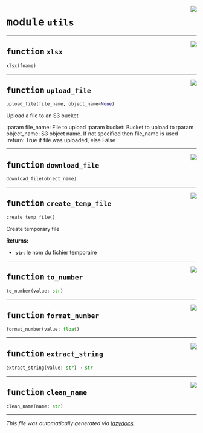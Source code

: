 <!-- markdownlint-disable -->

<a href="../functions/utils.py#L0"><img align="right" style="float:right;" src="https://img.shields.io/badge/-source-cccccc?style=flat-square"></a>

# <kbd>module</kbd> `utils`





---

<a href="../functions/utils.py#L13"><img align="right" style="float:right;" src="https://img.shields.io/badge/-source-cccccc?style=flat-square"></a>

## <kbd>function</kbd> `xlsx`

```python
xlsx(fname)
```






---

<a href="../functions/utils.py#L39"><img align="right" style="float:right;" src="https://img.shields.io/badge/-source-cccccc?style=flat-square"></a>

## <kbd>function</kbd> `upload_file`

```python
upload_file(file_name, object_name=None)
```

Upload a file to an S3 bucket 

:param file_name: File to upload :param bucket: Bucket to upload to :param object_name: S3 object name. If not specified then file_name is used :return: True if file was uploaded, else False 


---

<a href="../functions/utils.py#L93"><img align="right" style="float:right;" src="https://img.shields.io/badge/-source-cccccc?style=flat-square"></a>

## <kbd>function</kbd> `download_file`

```python
download_file(object_name)
```






---

<a href="../functions/utils.py#L107"><img align="right" style="float:right;" src="https://img.shields.io/badge/-source-cccccc?style=flat-square"></a>

## <kbd>function</kbd> `create_temp_file`

```python
create_temp_file()
```

Create temporary file 



**Returns:**
 
 - <b>`str`</b>:  le nom du fichier temporaire 


---

<a href="../functions/utils.py#L118"><img align="right" style="float:right;" src="https://img.shields.io/badge/-source-cccccc?style=flat-square"></a>

## <kbd>function</kbd> `to_number`

```python
to_number(value: str)
```






---

<a href="../functions/utils.py#L126"><img align="right" style="float:right;" src="https://img.shields.io/badge/-source-cccccc?style=flat-square"></a>

## <kbd>function</kbd> `format_number`

```python
format_number(value: float)
```






---

<a href="../functions/utils.py#L131"><img align="right" style="float:right;" src="https://img.shields.io/badge/-source-cccccc?style=flat-square"></a>

## <kbd>function</kbd> `extract_string`

```python
extract_string(value: str) → str
```






---

<a href="../functions/utils.py#L140"><img align="right" style="float:right;" src="https://img.shields.io/badge/-source-cccccc?style=flat-square"></a>

## <kbd>function</kbd> `clean_name`

```python
clean_name(name: str)
```








---

_This file was automatically generated via [lazydocs](https://github.com/ml-tooling/lazydocs)._
